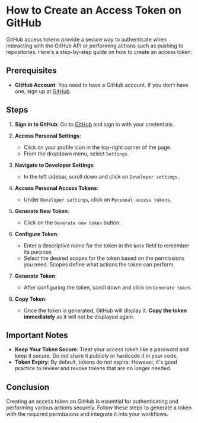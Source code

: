 # How to Create an Access Token on GitHub

GitHub access tokens provide a secure way to authenticate when interacting with the GitHub API or performing actions such as pushing to repositories. Here's a step-by-step guide on how to create an access token:

## Prerequisites

- **GitHub Account**: You need to have a GitHub account. If you don’t have one, sign up at [GitHub](https://github.com/).

## Steps

1. **Sign in to GitHub**: Go to [GitHub](https://github.com/) and sign in with your credentials.

2. **Access Personal Settings**:

   - Click on your profile icon in the top-right corner of the page.
   - From the dropdown menu, select `Settings`.

3. **Navigate to Developer Settings**:

   - In the left sidebar, scroll down and click on `Developer settings`.

4. **Access Personal Access Tokens**:

   - Under `Developer settings`, click on `Personal access tokens`.

5. **Generate New Token**:

   - Click on the `Generate new token` button.

6. **Configure Token**:

   - Enter a descriptive name for the token in the `Note` field to remember its purpose.
   - Select the desired scopes for the token based on the permissions you need. Scopes define what actions the token can perform.

7. **Generate Token**:

   - After configuring the token, scroll down and click on `Generate token`.

8. **Copy Token**:
   - Once the token is generated, GitHub will display it. **Copy the token immediately** as it will not be displayed again.

## Important Notes

- **Keep Your Token Secure**: Treat your access token like a password and keep it secure. Do not share it publicly or hardcode it in your code.
- **Token Expiry**: By default, tokens do not expire. However, it's good practice to review and revoke tokens that are no longer needed.

## Conclusion

Creating an access token on GitHub is essential for authenticating and performing various actions securely. Follow these steps to generate a token with the required permissions and integrate it into your workflows.
